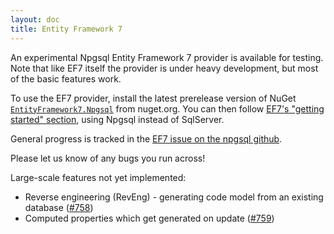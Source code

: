```yaml
---
layout: doc
title: Entity Framework 7
---
```


An experimental Npgsql Entity Framework 7 provider is available for testing.
Note that like EF7 itself the provider is under heavy development, but most of the basic features work.

To use the EF7 provider, install the latest prerelease version of NuGet
[`EntityFramework7.Npgsql`](https://www.nuget.org/packages/EntityFramework7.Npgsql/) from nuget.org.
You can then follow [EF7's "getting started" section](http://ef.readthedocs.org/en/latest/getting-started/full-dotnet.html),
using Npgsql instead of SqlServer.

General progress is tracked in the [EF7 issue on the npgsql github](https://github.com/npgsql/npgsql/issues/249).

Please let us know of any bugs you run across!

Large-scale features not yet implemented:

* Reverse engineering (RevEng) - generating code model from an existing database
  ([#758](https://github.com/npgsql/npgsql/issues/758))
* Computed properties which get generated on update ([#759](https://github.com/npgsql/npgsql/issues/759))

